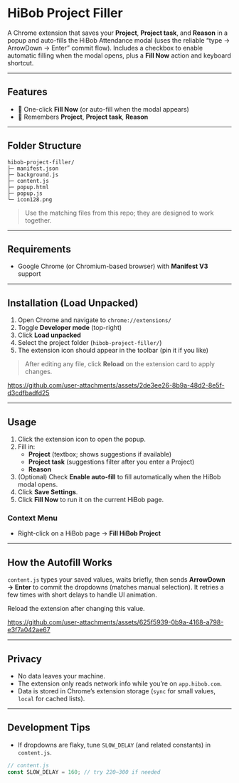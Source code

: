# HiBob Project Filler

A Chrome extension that saves your **Project**, **Project task**, and **Reason** in a popup and auto-fills the HiBob Attendance modal (uses the reliable “type → ArrowDown → Enter” commit flow). Includes a checkbox to enable automatic filling when the modal opens, plus a **Fill Now** action and keyboard shortcut.

---

## Features

- 🔁 One-click **Fill Now** (or auto-fill when the modal appears)
- 📝 Remembers **Project**, **Project task**, **Reason**
---

## Folder Structure

```
hibob-project-filler/
├─ manifest.json
├─ background.js
├─ content.js
├─ popup.html
├─ popup.js
└─ icon128.png
```

> Use the matching files from this repo; they are designed to work together.

---

## Requirements

- Google Chrome (or Chromium-based browser) with **Manifest V3** support

---

## Installation (Load Unpacked)

1. Open Chrome and navigate to `chrome://extensions/`
2. Toggle **Developer mode** (top-right)
3. Click **Load unpacked**
4. Select the project folder (`hibob-project-filler/`)
5. The extension icon should appear in the toolbar (pin it if you like)

> After editing any file, click **Reload** on the extension card to apply changes.


https://github.com/user-attachments/assets/2de3ee26-8b9a-48d2-8e5f-d3cdfbadfd25


---

## Usage

1. Click the extension icon to open the popup.
2. Fill in:
   - **Project** (textbox; shows suggestions if available)
   - **Project task** (suggestions filter after you enter a Project)
   - **Reason**
3. (Optional) Check **Enable auto-fill** to fill automatically when the HiBob modal opens.
4. Click **Save Settings**.
5. Click **Fill Now** to run it on the current HiBob page.

### Context Menu

- Right-click on a HiBob page → **Fill HiBob Project**

---

## How the Autofill Works

`content.js` types your saved values, waits briefly, then sends **ArrowDown → Enter** to commit the dropdowns (matches manual selection). It retries a few times with short delays to handle UI animation.


Reload the extension after changing this value.

https://github.com/user-attachments/assets/625f5939-0b9a-4168-a798-e3f7a042ae67

---

## Privacy

- No data leaves your machine.
- The extension only reads network info while you’re on `app.hibob.com`.
- Data is stored in Chrome’s extension storage (`sync` for small values, `local` for cached lists).

---

## Development Tips
- If dropdowns are flaky, tune `SLOW_DELAY` (and related constants) in `content.js`.
```js
// content.js
const SLOW_DELAY = 160; // try 220–300 if needed
```
